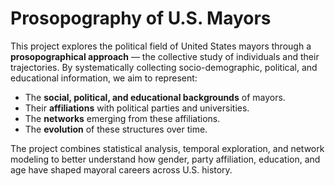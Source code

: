 # Prosopography of U.S. Mayors

This project explores the political field of United States mayors through a **prosopographical approach** — the collective study of individuals and their trajectories. By systematically collecting socio-demographic, political, and educational information, we aim to represent:

- The **social, political, and educational backgrounds** of mayors.
- Their **affiliations** with political parties and universities.
- The **networks** emerging from these affiliations.
- The **evolution** of these structures over time.

The project combines statistical analysis, temporal exploration, and network modeling to better understand how gender, party affiliation, education, and age have shaped mayoral careers across U.S. history.
